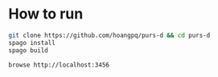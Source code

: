 # How to run

```bash
git clone https://github.com/hoangpq/purs-d && cd purs-d
spago install
spago build
```

```browse http://localhost:3456```
